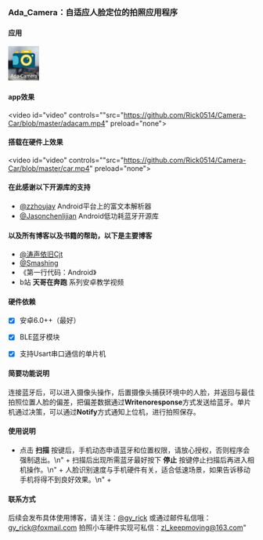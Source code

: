 ### Ada_Camera：自适应人脸定位的拍照应用程序



#### 应用

<img src="./app.jpg" style="zoom:30%;" />



#### app效果

<video id="video" controls=""src="https://github.com/Rick0514/Camera-Car/blob/master/adacam.mp4" preload="none">


#### 搭载在硬件上效果
<video id="video" controls=""src="https://github.com/Rick0514/Camera-Car/blob/master/car.mp4" preload="none">

#### 在此感谢以下开源库的支持

* [@zzhoujay](https://github.com/zzhoujay/RichText) Android平台上的富文本解析器
* [@Jasonchenlijian](https://github.com/Jasonchenlijian/FastBle) Android低功耗蓝牙开源库
           
#### 以及所有博客以及书籍的帮助，以下是主要博客
* [@涛声依旧Cjt](https://blog.csdn.net/u010898329/article/details/82424273) 
* [@Smashing](https://www.jianshu.com/p/331af6dc2772) 
* 《第一行代码：Android》
* b站 **天哥在奔跑** 系列安卓教学视频
        
 #### 硬件依赖

- [x] 安卓6.0++（最好）
- [x]  BLE蓝牙模块
- [x] 支持Usart串口通信的单片机
            

#### 简要功能说明

连接蓝牙后，可以进入摄像头操作，后置摄像头捕获环境中的人脸，并返回与最佳拍照位置人脸的偏差，把偏差数据通过**Writenoresponse**方式发送给蓝牙。单片机通过决策，可以通过**Notify**方式通知上位机，进行拍照保存。
         
#### 使用说明
* 点击 **扫描** 按键后，手机动态申请蓝牙和位置权限，请放心授权，否则程序会强制退出。\n" +
扫描后出现所需蓝牙最好按下 **停止** 按键停止扫描后再进入相机操作。\n" +
人脸识别速度与手机硬件有关，适合低速场景，如果告诉移动手机将得不到良好效果。\n" +
           

#### 联系方式 

后续会发布具体使用博客，请关注：[@gy_rick](https://me.csdn.net/blog/gy_Rick)
或通过邮件私信哦：gy_rick@foxmail.com
拍照小车硬件实现可私信：zl_keepmoving@163.com"




